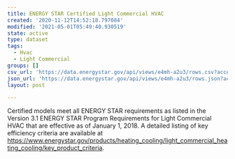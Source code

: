 ```yaml
---
title: ENERGY STAR Certified Light Commercial HVAC
created: '2020-11-12T14:52:18.797084'
modified: '2021-05-01T05:49:40.930519'
state: active
type: dataset
tags:
  - Hvac
  - Light Commercial
groups: []
csv_url: 'https://data.energystar.gov/api/views/e4mh-a2u3/rows.csv?accessType=DOWNLOAD'
json_url: 'https://data.energystar.gov/api/views/e4mh-a2u3/rows.json?accessType=DOWNLOAD'
layout: post

---
```

Certified models meet all ENERGY STAR requirements as listed in the Version 3.1 ENERGY STAR Program Requirements for Light Commercial HVAC that are effective as of January 1, 2018. A detailed listing of key efficiency criteria are available at https://www.energystar.gov/products/heating_cooling/light_commercial_heating_cooling/key_product_criteria.
